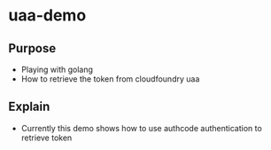 uaa-demo
========

## Purpose
* Playing with golang
* How to retrieve the token from cloudfoundry uaa

## Explain

* Currently this demo shows how to use authcode authentication to retrieve token
